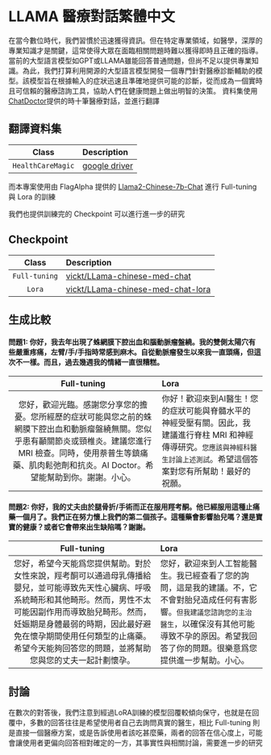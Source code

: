 # LLAMA 醫療對話繁體中文
在當今數位時代，我們習慣於迅速獲得資訊。但在特定專業領域，如醫學，深厚的專業知識才是關鍵，這常使得大眾在面臨相關問題時難以獲得即時且正確的指導。當前的大型語言模型如GPT或LLAMA雖能回答普通問題，但尚不足以提供專業知識。為此，我們打算利用開源的大型語言模型開發一個專門針對醫療診斷輔助的模型。該模型旨在根據輸入的症狀迅速且準確地提供可能的診斷，從而成為一個實時且可信賴的醫療諮詢工具，協助人們在健康問題上做出明智的決策。
資料集使用[ChatDoctor](https://github.com/Kent0n-Li/ChatDoctor/tree/main)提供的時十筆醫療對話，並進行翻譯
## 翻譯資料集
|        Class         | Description                          
| :------------------: | :----------------------------------- 
|     `HealthCareMagic`          | [google driver](https://drive.google.com/file/d/1CY1yugiK7anSTQtYF_UmQvgx-rVqr_x5/view?usp=drive_link)

而本專案使用由
FlagAlpha 提供的 [Llama2-Chinese-7b-Chat](https://drive.google.com/file/d/17171E3S6HRH9tFwtnhItrS-Vhms7Ce9O/view?usp=drive_link)  進行 Full-tuning 與 Lora 的訓練

我們也提供訓練完的 Checkpoint 可以進行進一步的研究
## Checkpoint
|        Class         | Description                          
| :------------------: | :----------------------------------- 
|     `Full-tuning`          | [vickt/LLama-chinese-med-chat](https://huggingface.co/vickt/LLama-chinese-med-chat)
|     `Lora`          | [vickt/LLama-chinese-med-chat-lora](https://huggingface.co/vickt/LLama-chinese-med-chat-lora)

## 生成比較
#### 問題1: 你好，我去年出現了蛛網膜下腔出血和腦動脈瘤盤繞。我的雙側太陽穴有些嚴重疼痛，左臂/手/手指時常感到麻木。自從動脈瘤發生以來我一直頭痛，但這次不一樣。而且，過去幾週我的情緒一直很糟糕。
|        Full-tuning         | Lora                          
| :------------------: | :----------------------------------- 
|     您好，歡迎光臨。感謝您分享您的擔憂。您所經歷的症狀可能與您之前的蛛網膜下腔出血和動脈瘤盤繞無關。您似乎患有顳關節炎或頸椎炎。建議您進行 MRI 檢查。同時，使用萘普生等鎮痛藥、肌肉鬆弛劑和抗炎。AI Doctor。希望能幫助到你。謝謝。小心。         | 你好！歡迎來到AI醫生！您的症狀可能與脊髓水平的神經受壓有關。因此，我建議進行脊柱 MRI 和神經傳導研究。`您應該與神經科醫生討論上述測試`。希望這個答案對您有所幫助！最好的祝願。

#### 問題2: 你好，我的丈夫由於腿骨折/手術而正在服用羥考酮。他已經服用這種止痛藥一個月了。我們正在努力懷上我們的第二個孩子。這種藥會影響胎兒嗎？還是寶寶的健康？或者它會帶來出生缺陷嗎？謝謝。
|        Full-tuning         | Lora                          
| :------------------: | :----------------------------------- 
|     您好，希望今天能爲您提供幫助。對於女性來說，羥考酮可以通過母乳傳播給嬰兒，並可能導致先天性心臟病、呼吸系統畸形和其他畸形。然而，男性不太可能因副作用而導致胎兒畸形。然而，妊娠期是身體最弱的時期，因此最好避免在懷孕期間使用任何類型的止痛藥。希望今天能夠回答您的問題，並將幫助您與您的丈夫一起計劃懷孕。         | 您好，歡迎來到人工智能醫生。我已經查看了您的詢問，這是我的建議。不，它不會對胎兒造成任何有害影響。`但我建議您諮詢您的主治醫生`，以確保沒有其他可能導致不孕的原因。希望我回答了你的問題。很樂意爲您提供進一步幫助。小心。

## 討論
在數次的對答後，我們注意到經過LoRA訓練的模型回覆較傾向保守，也就是在回覆中，多數的回答往往是希望使用者自己去詢問真實的醫生，相比 Full-tuning 則是直接一個醫療方案，或是告訴使用者該吃甚麼藥，兩者的回答在信心度上，可能會讓使用者更偏向回答相對確定的一方，其事實性與相關討論，需要進一步的研究
